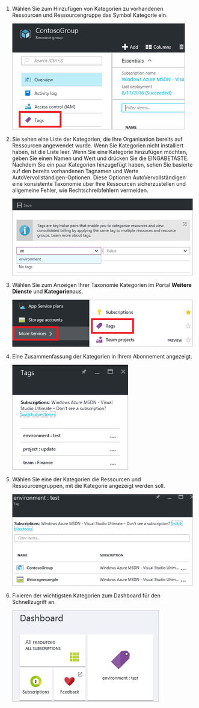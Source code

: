 1. Wählen Sie zum Hinzufügen von Kategorien zu vorhandenen Ressourcen und Ressourcengruppe das Symbol Kategorie ein. 

     ![Klicken Sie auf Ressourcen- und Ressourcen Gruppe Blades Kategorien-Webpart](./media/resource-manager-tag-resources/select-tag-icon.png)

1. Sie sehen eine Liste der Kategorien, die Ihre Organisation bereits auf Ressourcen angewendet wurde. Wenn Sie Kategorien nicht installiert haben, ist die Liste leer. Wenn Sie eine Kategorie hinzufügen möchten, geben Sie einen Namen und Wert und drücken Sie die EINGABETASTE. Nachdem Sie ein paar Kategorien hinzugefügt haben, sehen Sie basierte auf den bereits vorhandenen Tagnamen und Werte AutoVervollständigen-Optionen. Diese Optionen AutoVervollständigen eine konsistente Taxonomie über Ihre Ressourcen sicherzustellen und allgemeine Fehler, wie Rechtschreibfehlern vermeiden.

     ![Kategorisieren von Ressourcen mit Name/Wert-Paare](./media/resource-manager-tag-resources/tag-resources.png)

1. Wählen Sie zum Anzeigen Ihrer Taxonomie Kategorien im Portal **Weitere Dienste** und **Kategorien**aus.

     ![Suchen nach Kategorien über den Hub durchsuchen](./media/resource-manager-tag-resources/browse-tags.png)

1. Eine Zusammenfassung der Kategorien in Ihrem Abonnement angezeigt.

     ![Alle Kategorien anzeigen](./media/resource-manager-tag-resources/tag-taxonomy.png)

1. Wählen Sie eine der Kategorien die Ressourcen und Ressourcengruppen, mit die Kategorie angezeigt werden soll.

     ![Markierte Ressourcen anzeigen](./media/resource-manager-tag-resources/show-tagged-resources.png)

1. Fixieren der wichtigsten Kategorien zum Dashboard für den Schnellzugriff an.

     ![Anheften von Kategorien, um die Startboard](./media/resource-manager-tag-resources/show-pinned-tag.png)
